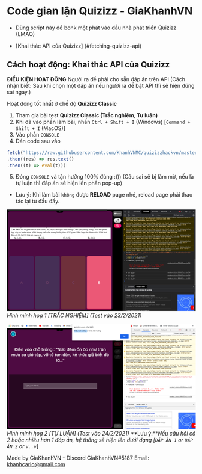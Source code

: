 # Code gian lận Quizizz - GiaKhanhVN

- Dùng script này để bonk một phát vào đầu nhà phát triển Quizizz (LMAO)

- [Khai thác API của Quizizz] (#fetching-quizizz-api)

## Cách hoạt động: Khai thác API của Quizizz

**ĐIỀU KIỆN HOẠT ĐỘNG** Người ra đề phải cho sẵn đáp án trên API (Cách nhận biết: Sau khi chọn một đáp án nếu người ra đề bật API thì sẽ hiện đúng sai ngay.)

Hoạt đông tốt nhất ở chế độ **Quizizz Classic**
1. Tham gia bài test **Quizizz Classic (Trắc nghiệm, Tự luận)**
2. Khi đã vào phần làm bài, nhấn `Ctrl + Shift + I` (Windows) [`Command + Shift + I` (MacOS)]
3. Vào phần ```CONSOLE```
4. Dán code sau vào
```ts
fetch("https://raw.githubusercontent.com/KhanhVNMC/quizizzhackvn/master/dist/bundle.js")
.then((res) => res.text()
.then((t) => eval(t)))
```
5. Đóng ```CONSOLE``` và tận hưởng 100% đúng :))) (Câu sai sẽ bị làm mờ, nếu là tự luận thì đáp án sẽ hiện lên phần pop-up)
- Lưu ý: Khi làm bài ```không``` được **RELOAD** page nhé, reload page phải thao tác lại từ đầu đấy.

![screenshot](/examples/screenshot_1.png)
*Hình minh hoạ 1 [TRẮC NGHIỆM] (Test vào 23/2/2021)*

![screenshot](/1.png)
*Hình minh hoạ 2 [TỰ LUẬN] (Test vào 24/2/2021)*
**Lưu ý:****Nếu câu hỏi có 2 hoặc nhiều hơn 1 đáp án, hệ thống sẽ hiện lên dưới dạng [*`ĐÁP ÁN 1` or `ĐÁP ÁN 2` or `v..v`*]

Made by GiaKhanhVN - Discord GiaKhanhVN#5187
Email: khanhcarlo@gmail.com
